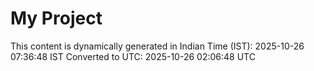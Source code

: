 # My Project

This content is dynamically generated in Indian Time (IST): 2025-10-26 07:36:48 IST
Converted to UTC: 2025-10-26 02:06:48 UTC
